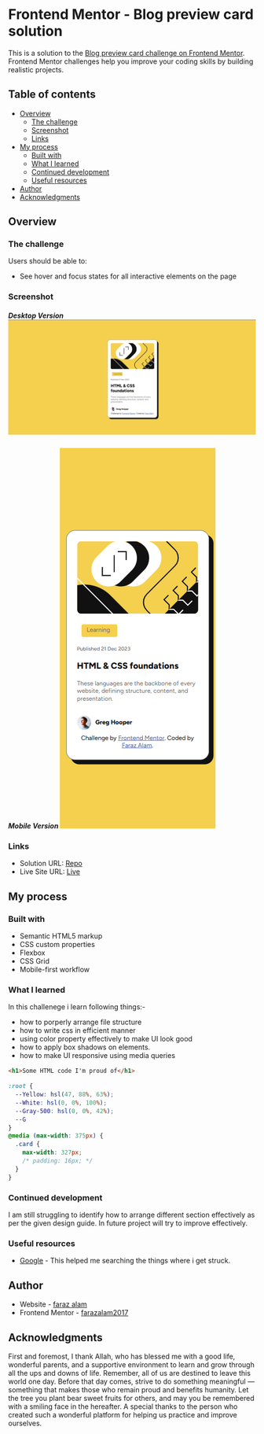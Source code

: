 # Frontend Mentor - Blog preview card solution

This is a solution to the [Blog preview card challenge on Frontend Mentor](https://www.frontendmentor.io/challenges/blog-preview-card-ckPaj01IcS). Frontend Mentor challenges help you improve your coding skills by building realistic projects.

## Table of contents

- [Overview](#overview)
  - [The challenge](#the-challenge)
  - [Screenshot](#screenshot)
  - [Links](#links)
- [My process](#my-process)
  - [Built with](#built-with)
  - [What I learned](#what-i-learned)
  - [Continued development](#continued-development)
  - [Useful resources](#useful-resources)
- [Author](#author)
- [Acknowledgments](#acknowledgments)

## Overview

### The challenge

Users should be able to:

- See hover and focus states for all interactive elements on the page

### Screenshot

##### Desktop Version![Desktop Version](./assets/images/image.png)

##### Mobile Version ![Mobile Version](./assets/images/image-1.png)

### Links

- Solution URL: [Repo](https://github.com/farazalam2017/blog-previewCard-component-frontendmentor)
- Live Site URL: [Live](https://blog-previewcard-farazalam2017.netlify.app/)

## My process

### Built with

- Semantic HTML5 markup
- CSS custom properties
- Flexbox
- CSS Grid
- Mobile-first workflow

### What I learned

In this challenege i learn following things:-

- how to porperly arrange file structure
- how to write css in efficient manner
- using color property effectively to make UI look good
- how to apply box shadows on elements.
- how to make UI responsive using media queries

```html
<h1>Some HTML code I'm proud of</h1>
```

```css
:root {
  --Yellow: hsl(47, 88%, 63%);
  --White: hsl(0, 0%, 100%);
  --Gray-500: hsl(0, 0%, 42%);
  --G
}
@media (max-width: 375px) {
  .card {
    max-width: 327px;
    /* padding: 16px; */
  }
}
```

### Continued development

I am still struggling to identify how to arrange different section effectively as per the given design guide. In future project will try to improve effectively.

### Useful resources

- [Google](https://www.google.com) - This helped me searching the things where i get struck.

## Author

- Website - [faraz alam](https://personal-portfolio-farazalam.vercel.app/)
- Frontend Mentor - [farazalam2017](https://www.frontendmentor.io/profile/farazalam2017)

## Acknowledgments

First and foremost, I thank Allah, who has blessed me with a good life, wonderful parents, and a supportive environment to learn and grow through all the ups and downs of life. Remember, all of us are destined to leave this world one day. Before that day comes, strive to do something meaningful — something that makes those who remain proud and benefits humanity. Let the tree you plant bear sweet fruits for others, and may you be remembered with a smiling face in the hereafter. A special thanks to the person who created such a wonderful platform for helping us practice and improve ourselves.
